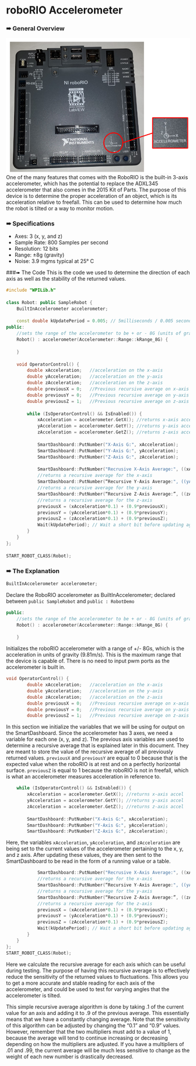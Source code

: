 # roboRIO Accelerometer
### ➠ General Overview
![](roborio_acc.png)
One of the many features that comes with the RoboRIO is the built-in 3-axis accelerometer, which has the potential to replace the ADXL345 accelerometer that also comes in the 2015 Kit of Parts. The purpose of this device is to determine the proper acceleration of an object, which is its acceleration relative to freefall. This can be used to determine how much the robot is tilted or a way to monitor motion.

### ➠ Specifications
* Axes: 3 (x, y, and z)
* Sample Rate: 800 Samples per second
* Resolution: 12 bits
* Range: ±8g (gravity)
* Noise: 3.9 mgms typical at 25° C


###➠ The Code
This is the code we used to determine the direction of each axis as well as the stability of the returned values.

```c++
#include "WPILib.h"

class Robot: public SampleRobot {
	BuiltInAccelerometer accelerometer;

	const double kUpdatePeriod = 0.005; // 5milliseconds / 0.005 seconds.
public:
	//sets the range of the accelerometer to be + or - 8G (units of gravity)
	Robot() : accelerometer(Accelerometer::Range::kRange_8G) {
	
	}
	
	void OperatorControl() {
		double xAcceleration;	//acceleration on the x-axis
		double yAcceleration;	//acceleration on the y-axis	
		double zAcceleration;	//acceleration on the z-axis
		double previousX = 0;	//Previous recursive average on x-axis
		double previousY = 0;	//Previous recursive average on y-axis
		double previousZ = 1;	//Previous recursive average on z-axis

		while (IsOperatorControl() && IsEnabled()) {
			xAcceleration = accelerometer.GetX(); //returns x-axis accel
			yAcceleration = accelerometer.GetY(); //returns y-axis accel
			zAcceleration = accelerometer.GetZ(); //returns z-axis accel

			SmartDashboard::PutNumber("X-Axis G:", xAcceleration);
			SmartDashboard::PutNumber("Y-Axis G:", yAcceleration);
			SmartDashboard::PutNumber("Z-Axis G:", zAcceleration);

			SmartDashboard::PutNumber("Recrusive X-Axis Average:", ((xAcceleration*0.1) + (0.9*previousX)));
			//returns a recursive average for the x-axis
			SmartDashboard::PutNumber(“Recursive Y-Axis Average:", ((yAcceleration*0.1) + (0.9*previousY)));
			//returns a recursive average for the y-axis
			SmartDashboard::PutNumber(“Recursive Z-Axis Average:”, ((zAcceleration*0.1) + (0.9*previousZ)));
			//returns a recursive average for the z-axis
			previousX = (xAcceleration*0.1) + (0.9*previousX);
			previousY = (yAcceleration*0.1) + (0.9*previousY);
			previousZ = (zAcceleration*0.1) + (0.9*previousZ);
			Wait(kUpdatePeriod); // Wait a short bit before updating again
		}
	}
};

START_ROBOT_CLASS(Robot);
```

### ➠ The Explanation
```c++
BuiltInAccelerometer accelerometer;
```

Declare the RoboRIO accelerometer as BuiltInAccelerometer;  declared between `public SampleRobot` and `public : RobotDemo`

```c++
public:
	//sets the range of the accelerometer to be + or - 8G (units of gravity)
	Robot() : accelerometer(Accelerometer::Range::kRange_8G) {
	
	}
```

Initializes the roboRIO accelerometer with a range of +/- 8Gs, which is the acceleration in units of gravity (9.81m/s). This is the maximum range that the device is capable of. There is no need to input pwm ports as the accelerometer is built in.

```c++
void OperatorControl() {
		double xAcceleration;	//acceleration on the x-axis
		double yAcceleration;	//acceleration on the y-axis	
		double zAcceleration;	//acceleration on the z-axis
		double previousX = 0;	//Previous recursive average on x-axis
		double previousY = 0;	//Previous recursive average on y-axis
		double previousZ = 1;	//Previous recursive average on z-axis
```

In this section we initialize the variables that we will be using for output on the SmartDashboard. Since the accelerometer has 3 axes, we need a variable for each one (x, y, and z). The previous axis variables are used to determine a recursive average that is explained later in this document. They are meant to store the value of the recursive average of all previously returned values. `previousX` and `previousY` are equal to 0 because that is the expected value when the roboRIO is at rest and on a perfectly horizontal surface. `previousZ` is equal to 1 because the roboRIO is not in freefall, which is what an accelerometer measures acceleration in reference to.

```c++
    while (IsOperatorControl() && IsEnabled()) {
		xAcceleration = accelerometer.GetX(); //returns x-axis accel
		yAcceleration = accelerometer.GetY(); //returns y-axis accel
		zAcceleration = accelerometer.GetZ(); //returns z-axis accel

		SmartDashboard::PutNumber("X-Axis G:", xAcceleration);
		SmartDashboard::PutNumber("Y-Axis G:", yAcceleration);
		SmartDashboard::PutNumber("Z-Axis G:", zAcceleration);
```

Here, the variables `xAcceleration`, `yAcceleration`, and `zAcceleration` are being set to the current values of the accelerometer pertaining to the x, y, and z axis. After updating these values, they are then sent to the SmartDashboard to be read in the form of a running value or a table.
```c++
            SmartDashboard::PutNumber("Recrusive X-Axis Average:", ((xAcceleration*0.1) + (0.9*previousX)));
			//returns a recursive average for the x-axis
			SmartDashboard::PutNumber(“Recursive Y-Axis Average:", ((yAcceleration*0.1) + (0.9*previousY)));
			//returns a recursive average for the y-axis
			SmartDashboard::PutNumber(“Recursive Z-Axis Average:”, ((zAcceleration*0.1) + (0.9*previousZ)));
			//returns a recursive average for the z-axis
			previousX = (xAcceleration*0.1) + (0.9*previousX);
			previousY = (yAcceleration*0.1) + (0.9*previousY);
			previousZ = (zAcceleration*0.1) + (0.9*previousZ);
			Wait(kUpdatePeriod); // Wait a short bit before updating again
        }
	}
};
START_ROBOT_CLASS(Robot);
```

Here we calculate the recursive average for each axis which can be useful during testing. The purpose of having this recursive average is to effectively reduce the sensitivity of the returned values to fluctuations. This allows you to get a more accurate and stable reading for each axis of the accelerometer, and could be used to test for varying angles that the accelerometer is tilted.

This simple recursive average algorithm is done by taking .1 of the current value for an axis and adding it to .9 of the previous average. This essentially means that we have a constantly changing average. Note that the sensitivity of this algorithm can be adjusted by changing the “0.1” and “0.9” values. However, remember that the two multipliers must add to a value of 1, because the average will tend to continue increasing or decreasing depending on how the multipliers are adjusted. If you have a multipliers of .01 and .99, the current average will be much less sensitive to change as the weight of each new number is drastically decreased.

